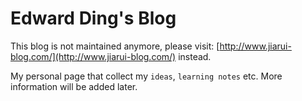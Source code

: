 Edward Ding's Blog
====================

This blog is not maintained anymore, please visit: [http://www.jiarui-blog.com/](http://www.jiarui-blog.com/) instead.

My personal page that collect my `ideas`, `learning notes` etc.
More information will be added later.
